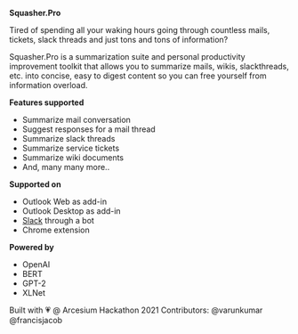 **Squasher.Pro**

Tired of spending all your waking hours going through countless mails, tickets, slack threads and just tons and tons of information?

Squasher.Pro is a summarization suite and personal productivity improvement toolkit that allows you to summarize mails, wikis, slackthreads, etc. into concise, easy to digest content so you can free yourself from information overload.


**Features supported**
* Summarize mail conversation
* Suggest responses for a mail thread
* Summarize slack threads
* Summarize service tickets
* Summarize wiki documents
* And, many many more..


**Supported on** 
* Outlook Web as add-in
* Outlook Desktop as add-in
* [Slack](https://github.com/varunkumar/squasher.pro/blob/main/python/README.md "Slack README") through a bot
* Chrome extension


**Powered by**
* OpenAI
* BERT
* GPT-2
* XLNet


Built with :heartpulse: @ Arcesium Hackathon 2021
Contributors: @varunkumar @francisjacob